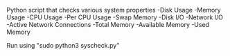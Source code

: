 Python script that checks various system properties
-Disk Usage
-Memory Usage
-CPU Usage
-Per CPU Usage
-Swap Memory
-Disk I/O
-Network I/O
-Active Network Connections
-Total Memory
-Available Memory
-Used Memory

Run using "sudo python3 syscheck.py"
